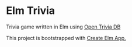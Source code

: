 # Elm Trivia

Trivia game written in Elm using [Open Trivia DB](https://opentdb.com/api_config.php)

This project is bootstrapped with [Create Elm App.](https://github.com/halfzebra/create-elm-app)